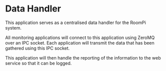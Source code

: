 # Data Handler
This application serves as a centralised data handler for the RoomPi system.

All monitoring applications will connect to this application using ZeroMQ over an IPC socket. Each application will transmit the data that has been gathered using this IPC socket.

This application will then handle the reporting of the information to the web service so that it can be logged.